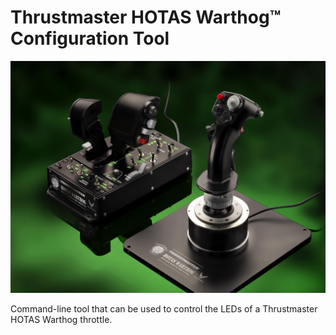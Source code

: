 # Thrustmaster HOTAS Warthog™ Configuration Tool

![HOTAS Warthog](assets/warthog_hotas.png)

Command-line tool that can be used to control the LEDs of a Thrustmaster HOTAS Warthog throttle.
